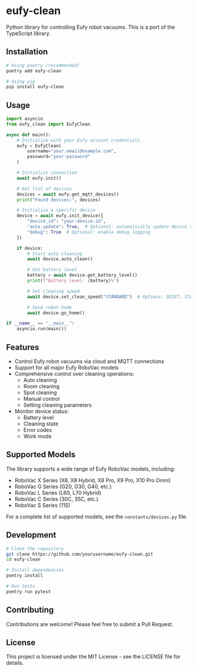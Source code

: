 # eufy-clean

Python library for controlling Eufy robot vacuums. This is a port of the TypeScript library.

## Installation

```bash
# Using poetry (recommended)
poetry add eufy-clean

# Using pip
pip install eufy-clean
```

## Usage

```python
import asyncio
from eufy_clean import EufyClean

async def main():
    # Initialize with your Eufy account credentials
    eufy = EufyClean(
        username="your.email@example.com",
        password="your-password"
    )

    # Initialize connection
    await eufy.init()

    # Get list of devices
    devices = await eufy.get_mqtt_devices()
    print("Found devices:", devices)

    # Initialize a specific device
    device = await eufy.init_device({
        "device_id": "your-device-id",
        "auto_update": True,  # Optional: automatically update device state
        "debug": True  # Optional: enable debug logging
    })

    if device:
        # Start auto cleaning
        await device.auto_clean()

        # Get battery level
        battery = await device.get_battery_level()
        print(f"Battery level: {battery}%")

        # Set cleaning speed
        await device.set_clean_speed("STANDARD")  # Options: QUIET, STANDARD, TURBO, MAX

        # Send robot home
        await device.go_home()

if __name__ == "__main__":
    asyncio.run(main())
```

## Features

- Control Eufy robot vacuums via cloud and MQTT connections
- Support for all major Eufy RoboVac models
- Comprehensive control over cleaning operations:
  - Auto cleaning
  - Room cleaning
  - Spot cleaning
  - Manual control
  - Setting cleaning parameters
- Monitor device status:
  - Battery level
  - Cleaning state
  - Error codes
  - Work mode

## Supported Models

The library supports a wide range of Eufy RoboVac models, including:

- RoboVac X Series (X8, X8 Hybrid, X8 Pro, X9 Pro, X10 Pro Omni)
- RoboVac G Series (G20, G30, G40, etc.)
- RoboVac L Series (L60, L70 Hybrid)
- RoboVac C Series (30C, 35C, etc.)
- RoboVac S Series (11S)

For a complete list of supported models, see the `constants/devices.py` file.

## Development

```bash
# Clone the repository
git clone https://github.com/yourusername/eufy-clean.git
cd eufy-clean

# Install dependencies
poetry install

# Run tests
poetry run pytest
```

## Contributing

Contributions are welcome! Please feel free to submit a Pull Request.

## License

This project is licensed under the MIT License - see the LICENSE file for details.
